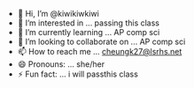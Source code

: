 - 👋 Hi, I’m @kiwikiwkiwi
- 👀 I’m interested in ... passing this class
- 🌱 I’m currently learning ... AP comp sci
- 💞️ I’m looking to collaborate on ... AP comp sci
- 📫 How to reach me ... cheungk27@lsrhs.net
- 😄 Pronouns: ... she/her
- ⚡ Fun fact: ... i will passthis class

<!---
kiwikiwkiwi/kiwikiwkiwi is a ✨ special ✨ repository because its `README.md` (this file) appears on your GitHub profile.
You can click the Preview link to take a look at your changes.
--->
